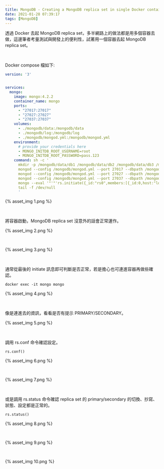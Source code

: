 ```yaml
---
title: MongoDB - Creating a MongoDB replica set in single Docker container
date: 2021-01-28 07:39:17
tags: [MongoDB]
---
```


透過 Docker 去起 MongoDB replica set，多半網路上的做法都是用多個容器去做，這邊筆者考量測試與開發上的便利性，試著用一個容器去起 MongoDB replica set。  

<!-- More -->

<br>


Docker compose 檔如下:  

```yaml
version: '3'


services:
  mongo:
    image: mongo:4.2.2
    container_name: mongo
    ports:
      - "27017:27017"
      - "27027:27027"
      - "27037:27037"
    volumes:
      - ./mongodb/data:/mongodb/data
      - ./mongodb/log:/mongodb/log
      - ./mongodb/mongod.yml:/mongodb/mongod.yml
    environment:
      # provide your credentials here
      - MONGO_INITDB_ROOT_USERNAME=root
      - MONGO_INITDB_ROOT_PASSWORD=pass.123
    command: sh -c '
      mkdir -p /mongodb/data/db1 /mongodb/data/db2 /mongodb/data/db3 /mongodb/log/db1 /mongodb/log/db2 /mongodb/log/db3 &&
      mongod --config /mongodb/mongod.yml --port 27017 --dbpath /mongodb/data/db1 --logpath /mongodb/log/db1/mongod.log &&
      mongod --config /mongodb/mongod.yml --port 27027 --dbpath /mongodb/data/db2 --logpath /mongodb/log/db2/mongod.log &&
      mongod --config /mongodb/mongod.yml --port 27037 --dbpath /mongodb/data/db3 --logpath /mongodb/log/db3/mongod.log &&
      mongo --eval '"'"'rs.initiate({_id:"rs0",members:[{_id:0,host:"localhost:27017"},{_id:1,host:"localhost:27027"},{_id:2,host:"localhost:27037"}]})'"'"' &&
      tail -f /dev/null
      '
```

{% asset_img 1.png %}

<br>


將容器啟動，MongoDB replica set 沒意外的話會正常運作。

{% asset_img 2.png %}

<br>

{% asset_img 3.png %}

<br>


通常從最後的 initiate 訊息即可判斷是否正常，若是擔心也可連進容器再做些確認。  

    docker exec -it mongo mongo

{% asset_img 4.png %}

<br>


像是連進去的資訊，看看是否有提示 PRIMARY/SECONDARY。  

{% asset_img 5.png %}

<br>


調用 rs.conf 命令確認設定。

    rs.conf()

{% asset_img 6.png %}

<br>


{% asset_img 7.png %}

<br>


或是調用 rs.status 命令確認 replica set 的 primary/secondary 的切換、抄寫、狀態、設定都是正常的。  

    rs.status()

{% asset_img 8.png %}

<br>


{% asset_img 9.png %}

<br>


{% asset_img 10.png %}
